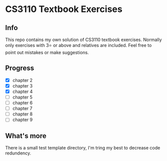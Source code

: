 # CS3110 Textbook Exercises

## Info
This repo contains my own solution of CS3110 textbook exercises. Normally only exercises with 3⭐ or above and relatives are included. Feel free to point out mistakes or make suggestions.

## Progress
- [x] chapter 2
- [x] chapter 3
- [x] chapter 4
- [ ] chapter 5
- [ ] chapter 6
- [ ] chapter 7
- [ ] chapter 8
- [ ] chapter 9

## What's more
There is a small test template directory, I'm tring my best to decrease  code redundency.


